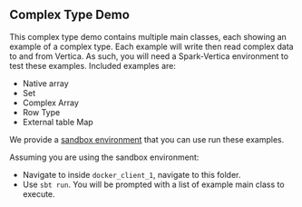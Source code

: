 ## Complex Type Demo
This complex type demo contains multiple main classes, each showing an example of a complex type. Each example will
write then read complex data to and from Vertica. As such, you will need a Spark-Vertica environment to test these examples. 
Included examples are:
- Native array
- Set
- Complex Array
- Row Type
- External table Map

We provide a [sandbox environment](../README.md#Prepare-test-environment) that you can use run these examples.

Assuming you are using the sandbox environment:
- Navigate to inside `docker_client_1`, navigate to this folder.
- Use `sbt run`. You will be prompted with a list of example main class to execute.
